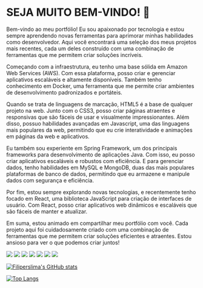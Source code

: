 ###

<!--
**filiperslima/filiperslima** is a ✨ _special_ ✨ repository because its `README.md` (this file) appears on your GitHub profile.

Here are some ideas to get you started:

- 🔭 I’m currently working on ...
- 🌱 I’m currently learning ...
- 👯 I’m looking to collaborate on ...
- 🤔 I’m looking for help with ...
- 💬 Ask me about ...
- 📫 How to reach me: ...
- 😄 Pronouns: ...
- ⚡ Fun fact: ...
-->
<h1 style="width: '90rem'"> SEJA MUITO BEM-VINDO! 👋 <i class="devicon-linkedin-plain-wordmark colored"></i> </h1>
Bem-vindo ao meu portfólio! Eu sou apaixonado por tecnologia e estou sempre aprendendo novas ferramentas para aprimorar minhas habilidades como desenvolvedor. Aqui você encontrará uma seleção dos meus projetos mais recentes, cada um deles construído com uma combinação de ferramentas que me permitem criar soluções incríveis.

Começando com a infraestrutura, eu tenho uma base sólida em Amazon Web Services (AWS). Com essa plataforma, posso criar e gerenciar aplicativos escaláveis e altamente disponíveis. Também tenho conhecimento em Docker, uma ferramenta que me permite criar ambientes de desenvolvimento padronizados e portáteis.

Quando se trata de linguagens de marcação, HTML5 é a base de qualquer projeto na web. Junto com o CSS3, posso criar páginas atraentes e responsivas que são fáceis de usar e visualmente impressionantes. Além disso, possuo habilidades avançadas em Javascript, uma das linguagens mais populares da web, permitindo que eu crie interatividade e animações em páginas da web e aplicativos.

Eu também sou experiente em Spring Framework, um dos principais frameworks para desenvolvimento de aplicações Java. Com isso, eu posso criar aplicativos escaláveis e robustos com eficiência. E para gerenciar dados, tenho habilidades em MySQL e MongoDB, duas das mais populares plataformas de banco de dados, permitindo que eu armazene e manipule dados com segurança e eficiência.

Por fim, estou sempre explorando novas tecnologias, e recentemente tenho focado em React, uma biblioteca JavaScript para criação de interfaces de usuário. Com React, posso criar aplicativos web dinâmicos e escaláveis que são fáceis de manter e atualizar.

Em suma, estou animado em compartilhar meu portfólio com você. Cada projeto aqui foi cuidadosamente criado com uma combinação de ferramentas que me permitem criar soluções eficientes e atraentes. Estou ansioso para ver o que podemos criar juntos!








<img src="https://cdn.jsdelivr.net/gh/devicons/devicon/icons/amazonwebservices/amazonwebservices-original.svg" />
<img src="https://cdn.jsdelivr.net/gh/devicons/devicon/icons/css3/css3-original-wordmark.svg" />
<img src="https://cdn.jsdelivr.net/gh/devicons/devicon/icons/docker/docker-plain.svg" />
<img src="https://cdn.jsdelivr.net/gh/devicons/devicon/icons/javascript/javascript-plain.svg" />
<img src="https://cdn.jsdelivr.net/gh/devicons/devicon/icons/mysql/mysql-plain.svg" />
<img src="https://cdn.jsdelivr.net/gh/devicons/devicon/icons/html5/html5-plain.svg" />
<img src="https://cdn.jsdelivr.net/gh/devicons/devicon/icons/react/react-original.svg" />

<picture>
<source 
  srcset="https://github-readme-stats.vercel.app/api?username=anuraghazra&show_icons=true&theme=dark"
  media="(prefers-color-scheme: dark)"
/>
  </picture>
 
 
 [![Filiperslima's GitHub stats](https://github-readme-stats.vercel.app/api?username=filiperslima)](https://github.com/filiperslima/github-readme-stats)
 
 
   [![Top Langs](https://github-readme-stats.vercel.app/api/top-langs/?username=filiperslima&layout=compact)](https://github.com/filiperslima/github-readme-stats)


